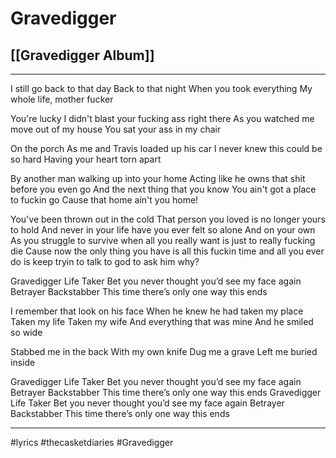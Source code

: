 # Gravedigger
## [[Gravedigger Album]]
---

I still go back to that day
Back to that night
When you took everything
My whole life, mother fucker

You're lucky I didn't blast
your fucking ass right there
As you watched me move out of my house
You sat your ass in my chair

On the porch
As me and Travis loaded up his car
I never knew this could be so hard
Having your heart torn apart

By another man
walking up into your home
Acting like he owns that shit
before you even go
And the next thing that you know
You ain't got a place to fuckin go
Cause that home ain't you home!

You've been thrown out in the cold
That person you loved is no longer yours to hold
And never in your life have you ever felt so alone
And on your own
As you struggle to survive
when all you really want is just to really fucking die
Cause now the only thing you have
is all this fuckin time
and all you ever do is keep
tryin to talk to god to ask him why?

Gravedigger
Life Taker
Bet you never thought you’d see my face again
Betrayer
Backstabber
This time there’s only one way this ends

I remember that look on his face
When he knew he had taken my place
Taken my life
Taken my wife
And everything that was mine
And he smiled so wide

Stabbed me in the back
With my own knife
Dug me a grave
Left me buried inside

Gravedigger
Life Taker
Bet you never thought you’d see my face again
Betrayer
Backstabber
This time there’s only one way this ends
Gravedigger
Life Taker
Bet you never thought you’d see my face again
Betrayer
Backstabber
This time there’s only one way this ends

---

#lyrics #thecasketdiaries #Gravedigger 
